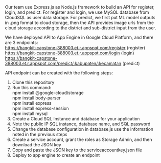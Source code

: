 Our team use Express.js as Node.js framework to build an API for register, login, and predict. For register and login, we use MySQL database from CloudSQL as user data storage. For predict, we first put ML model outputs in .png format to cloud storage, then the API provides image urls from the cloud storage according to the district and sub-district input from the user.

We have deployed API to App Engine in Google Cloud Platform, and there are 3 endpoints: <br>
https://bangkit-capstone-388003.et.r.appspot.com/register (register) <br>
https://bangkit-capstone-388003.et.r.appspot.com/login (login) <br>
https://bangkit-capstone-388003.et.r.appspot.com/predict/:kabupaten/:kecamatan (predict)

API endpoint can be created with the following steps:
1. Clone this repository
2. Run this command: <br>
npm install @google-cloud/storage <br>
npm install body-parser <br>
npm install express <br>
npm install express-session <br>
npm install mysql
3. Create a Cloud SQL Instance and database for your application
4. Note the public IP SQL instance, database name, and SQL password
5. Change the database configuration in database.js use the information noted in the previous steps
6. Create a service account, grant the roles as Storage Admin, and then download the JSON key
7. Copy and paste the JSON key to the serviceaccountkey.json file
8. Deploy to app engine to create an endpoint
